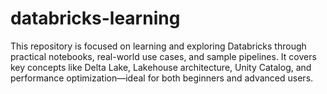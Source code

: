 # databricks-learning
This repository is focused on learning and exploring Databricks through practical notebooks, real-world use cases, and sample pipelines. It covers key concepts like Delta Lake, Lakehouse architecture, Unity Catalog, and performance optimization—ideal for both beginners and advanced users.
